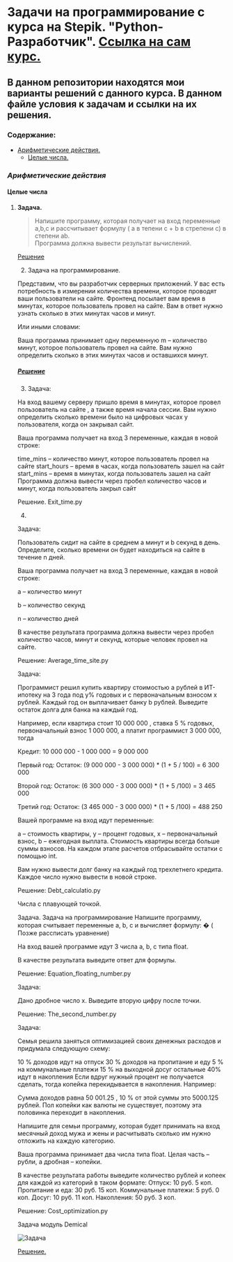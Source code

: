 # **Задачи на программирование с курса на Stepik. "Python-Разработчик".** [Ссылка на сам курс.](https://stepik.org/course/122813/syllabus)

## В данном репозитории находятся мои варианты решений с данного курса. В данном файле условия к задачам и ссылки на их решения. 

### Содержание:
+ [Арифметические действия.](#Арифметические-действия)
    + [Целые числа.](#Целые-числа)
        
   
   
   
   
   
### *Арифметические действия* 
   
#### Целые числа
     

1. **Задача.** 

   > Напишите программу, которая получает на вход переменные a,b,c и рассчитывает формулу ( a в тепени c + b в стрепени
    c) в степени ab. <br>
    Программа должна вывести результат вычислений.
     
    [Решение](https://github.com/richard-tanakov/richard-tanakov-stepik_developer_python/blob/main/output_the_formula.py)
    
    2) Задача на программирование.

    Представим, что вы разработчик серверных приложений. У вас есть потребность в измерении количества времени, которое
    проводят ваши пользователи на сайте. Фронтенд посылает вам время в минутах, которое пользователь провел на сайте.
    Вам в ответ нужно узнать сколько в этих минутах часов и минут.

    Или иными словами:

    Ваша программа принимает одну переменную m – количество минут, которое пользователь провел на сайте. Вам нужно
    определить сколько в этих минутах часов и оставшихся минут. 

    ##### [Решение](https://github.com/richard-tanakov/richard-tanakov-stepik_developer_python/blob/main/Time_on_the_site.py)

    3) Задача:

    На вход вашему серверу пришло время в минутах, которое провел пользователь на сайте , а также время начала сессии.
    Вам нужно определить сколько времени было на цифровых часах у пользователя, когда он закрывал сайт.

    Ваша программа получает на вход 3 переменные, каждая в новой строке:

    time_mins – количество минут, которое пользователь провел на сайте
    start_hours – время в часах, когда пользователь зашел на сайт
    start_mins – время в минутах, когда пользователь зашел на сайт
    Программа должна вывести через пробел количество часов и минут, когда пользователь закрыл сайт

    Решение. Exit_time.py

    4)

    Задача:

    Пользователь сидит на сайте в среднем a минут и b секунд в день. Определите, сколько времени он будет находиться на
    сайте в течение n дней.

    Ваша программа получает на вход 3 переменные, каждая в новой строке:

    a – количество минут

    b – количество секунд

    n – количество дней

    В качестве результата программа должна вывести через пробел количество часов, минут и секунд, которые человек провел
    на сайте.

    Решение: Average_time_site.py

    Задача:

    Программист решил купить квартиру стоимостью a рублей в ИТ-ипотеку на 3 года под y% годовых и с первоначальным
    взносом x рублей. Каждый год он выплачивает банку b рублей. Выведите остаток долга для банка на каждый год.

    Например, если квартира стоит 10 000 000 , ставка 5 % годовых, первоначальный взнос 1 000 000, а платит программист
    3 000 000, тогда

    Кредит: 10 000 000 - 1 000 000 = 9 000 000

    Первый год:
    Остаток: (9 000 000 - 3 000 000) * (1 + 5 / 100) = 6 300 000

    Второй год:
    Остаток: (6 300 000 - 3 000 000) * (1 + 5 /100) = 3 465 000

    Третий год:
    Остаток: (3 465 000 - 3 000 000) * (1 + 5 /100) = 488 250

    Вашей программе на вход идут переменные:

    a – стоимость квартиры,
    y – процент годовых,
    x – первоначальный взнос,
    b – ежегодная выплата.
    Стоимость квартиры всегда больше суммы взносов. На каждом этапе расчетов отбрасывайте остатки с помощью int.

    Вам нужно вывести долг банку на каждый год трехлетнего кредита. Каждое число нужно вывести в новой строке.

    Решение: Debt_calculatio.py



    Числа с плавующей точкой.

    Задача. Задача на программирование
    Напишите программу, которая считывает переменные a, b, c и вычисляет формулу:
    �
    ( Позже рассписать уравнение)

    На вход вашей программе идут 3 числа a, b, c типа float.

    В качестве результата выведите ответ для формулы.

    Решение: Equation_floating_number.py




    Задача:

    Дано дробное число x. Выведите вторую цифру после точки.

    Решение: The_second_number.py

    Задача:

    Семья решила заняться оптимизацией своих денежных расходов и придумала следующую схему:

    10 % доходов идут на отпуск
    30 % доходов на пропитание и еду
    5 % на коммунальные платежи
    15 % на выходной досуг
    остальные 40% идут в накопления
    Если вдруг нужный процент не получается сделать, тогда копейка перекидывается в накопления. Например:

    Сумма доходов равна 50 001.25 , 10 % от этой суммы это 5000.125 рублей. Пол копейки как валюты не существует,
    поэтому эта половинка переходит в накопления.

    Напишите для семьи программу, которая будет принимать на вход месячный доход мужа и жены и расчитывать сколько им
    нужно отложить на каждую категорию.

    Ваша программа принимает два числа типа float. Целая часть – рубли, а дробная – копейки.

    В качестве результата работы выведите количество рублей и копеек для каждой из категорий в таком формате:
    Отпуск: 10 руб. 5 коп.
    Пропитание и еда: 30 руб. 15 коп.
    Коммунальные платежи: 5 руб. 0 коп.
    Досуг: 10 руб. 11 коп.
    Накопления: 50 руб. 3 коп.

    Решение: Cost_optimization.py

     
    Задача модуль Demical 

     ![Задача](https://s346iva.storage.yandex.net/rdisk/a19867c7f07aaa9d05c9203edd2e312dd212e0027130af8a2555fb90d9338f17/64f492dd/Ncg5XzT7AUIUbCgIkd4jfFKxZWyhLeTWTn9-m6qWraB_jdWPMg32N3c7OFAlDw-4jsxiUmnkRJqH5QDI_2hyTA==?uid=1440540990&filename=Demical.png&disposition=inline&hash=&limit=0&content_type=image%2Fjpeg&owner_uid=1440540990&fsize=29790&hid=52cd4b294aa9714e83b0815359f696ba&media_type=image&tknv=v2&etag=d280170142a7d4aad5a95e6edd8a394a&rtoken=ie3oer2Q3R7c&force_default=yes&ycrid=na-08ece2394d051409a3710fe7f5437d3e-downloader5h&ts=60474e5f4b140&s=f0ed881aebfa61666fcfe03f285b84dca5639c165c4b07d3e5929928c1daf6d9&pb=U2FsdGVkX18KdoJIjafZ-_kdfo89dVzsb3iepRwFZv29Kr_jbXepfdVGHzmzPVbwbnX26HcHAixEYQJCZBG3hO_xIgKY3aeF4rnRs4LZZUo)    


    [Решение.](https://github.com/richard-tanakov/richard-tanakov-stepik_developer_python/blob/main/decimal_calculate_formula.py) 